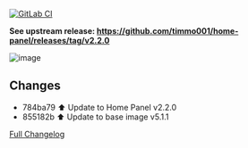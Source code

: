 [![GitLab CI][gitlabci-shield]][gitlabci]

**See upstream release: https://github.com/timmo001/home-panel/releases/tag/v2.2.0**

![image](https://user-images.githubusercontent.com/28114703/65817577-d866bd80-e200-11e9-94eb-92c92eb71d8e.png)

## Changes

- 784ba79 :arrow_up: Update to Home Panel v2.2.0 
- 855182b :arrow_up: Update to base image v5.1.1 

[Full Changelog][changelog]

[changelog]: https://github.com/hassio-addons/addon-home-panel/compare/v1.1.0...v1.2.0
[gitlabci-shield]: https://gitlab.com/hassio-addons/addon-home-panel/badges/v1.2.0/pipeline.svg
[gitlabci]: https://gitlab.com/hassio-addons/addon-home-panel/pipelines
